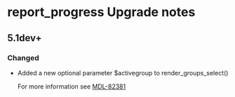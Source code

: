 # report_progress Upgrade notes

## 5.1dev+

### Changed

- Added a new optional parameter $activegroup to render_groups_select()

  For more information see [MDL-82381](https://tracker.moodle.org/browse/MDL-82381)
